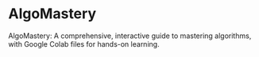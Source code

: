 # AlgoMastery
AlgoMastery: A comprehensive, interactive guide to mastering algorithms, with Google Colab files for hands-on learning.
